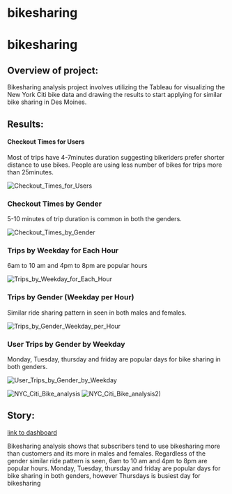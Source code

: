 # bikesharing
# bikesharing
## Overview of project:
Bikesharing analysis project involves utilizing the Tableau for visualizing the New York Citi bike data and drawing the results to start applying for similar bike sharing in Des Moines.

## Results:
#### Checkout Times for Users

Most of trips have 4-7minutes duration suggesting bikeriders prefer shorter distance to use bikes. 
People are using less number of bikes for trips more than 25minutes.

![ Checkout_Times_for_Users]( Checkout_Times_for_Users.png)


### Checkout Times by Gender

5-10 minutes of trip duration is common in both the genders.

![ Checkout_Times_by_Gender]( Checkout_Times_by_Gender.png)


### Trips by Weekday for Each Hour

6am to 10 am and 4pm to 8pm are popular hours

![ Trips_by_Weekday_for_Each_Hour]( Trips_by_Weekday_for_Each_Hour.png)


### Trips by Gender (Weekday per Hour)

Similar ride sharing pattern in seen in both males and females.

![ Trips_by_Gender_Weekday_per_Hour]( Trips_by_Gender_Weekday_per_Hour.png)



### User Trips by Gender by Weekday

Monday, Tuesday, thursday and friday are popular days for bike sharing in both genders.

![ User_Trips_by_Gender_by_Weekday]( User_Trips_by_Gender_by_Weekday.png)



![ NYC_Citi_Bike_analysis]( NYC_Citi_Bike_analysis.png)
![ NYC_Citi_Bike_analysis2)]( NYC_Citi_Bike_analysis2.png)


## Story:

[link to dashboard]( https://public.tableau.com/app/profile/jyotsna.h.muppasani)

Bikesharing analysis shows that subscribers tend to use bikesharing more than customers and its more in males and females. Regardless of the gender similar ride pattern is seen, 6am to 10 am and 4pm to 8pm are popular hours. Monday, Tuesday, thursday and friday are popular days for bike sharing in both genders, however Thursdays is busiest day for bikesharing



